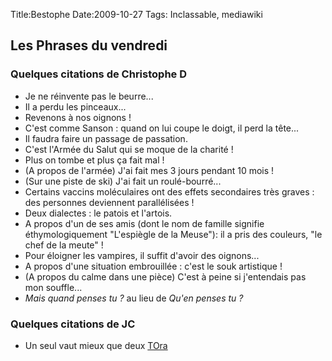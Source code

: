 Title:Bestophe
Date:2009-10-27
Tags: Inclassable,  mediawiki

Les Phrases du vendredi
-----------------------

### Quelques citations de Christophe D

-   Je ne réinvente pas le beurre...
-   Il a perdu les pinceaux...
-   Revenons à nos oignons !
-   C'est comme Sanson : quand on lui coupe le doigt, il perd la tête...
-   Il faudra faire un passage de passation.
-   C'est l'Armée du Salut qui se moque de la charité !
-   Plus on tombe et plus ça fait mal !
-   (A propos de l'armée) J'ai fait mes 3 jours pendant 10 mois !
-   (Sur une piste de ski) J'ai fait un roulé-bourré...
-   Certains vaccins moléculaires ont des effets secondaires très graves
    : des personnes deviennent parallélisées !
-   Deux dialectes : le patois et l'artois.
-   A propos d'un de ses amis (dont le nom de famille signifie
    éthymologiquement "L'espiègle de la Meuse"): il a pris des couleurs,
    "le chef de la meute" !
-   Pour éloigner les vampires, il suffit d'avoir des oignons...
-   A propos d'une situation embrouillée : c'est le souk artistique !
-   (A propos du calme dans une pièce) C'est à peine si j'entendais pas
    mon souffle...
-   *Mais quand penses tu ?* au lieu de *Qu'en penses tu ?*

### Quelques citations de JC

-   Un seul vaut mieux que deux [TOra](tora.hml "wikilink")

